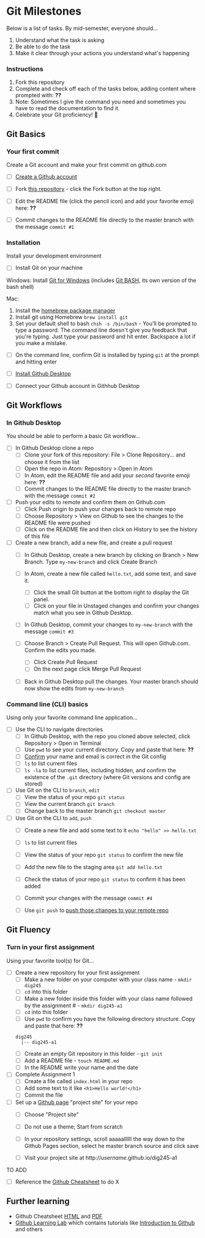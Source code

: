 # Git Milestones

Below is a list of tasks. By mid-semester, everyone should...

1. Understand what the task is asking
1. Be able to do the task
1. Make it clear through your actions you understand what's happening


### Instructions

1. Fork this repository
1. Complete and check off each of the tasks below, adding content where prompted with: **??**
1. Note: Sometimes I give the command you need and sometimes you have to read the documentation to find it.
1. Celebrate your Git proficiency! 🙌  


## Git Basics


### Your first commit
Create a Git account and make your first commit on github.com

- [ ] [Create a Github account](https://github.com/join)
- [ ] Fork [this repository](https://github.com/omundy/learn-git-milestones) - click the Fork button at the top right.
- [ ] Edit the README file (click the pencil icon) and add your favorite emoji here: **??**
- [ ] Commit changes to the README file directly to the master branch with the message `commit #1` 


### Installation
Install your development environment

- [ ] Install Git on your machine

Windows: Install [Git for Windows](https://gitforwindows.org/) (includes [Git BASH](https://www.atlassian.com/git/tutorials/git-bash), its own version of the bash shell)

Mac: 
1. Install the [homebrew package manager](https://brew.sh/)
1. Install git using Homebrew `brew install git`
1. Set your default shell to bash `chsh -s /bin/bash` - You'll be prompted to type a password. The command line doesn't give you feedback that you're typing. Just type your password and hit enter. Backspace a lot if you make a mistake.

- [ ] On the command line, confirm Git is installed by typing `git` at the prompt and hitting enter
- [ ] [Install Github Desktop](https://desktop.github.com/)
- [ ] Connect your Github account in Githhub Desktop




## Git Workflows


### In Github Desktop
You should be able to perform a basic Git workflow...

- [ ] In Github Desktop clone a repo
  - [ ] Clone your fork of this repository: File > Clone Repository... and choose it from the list
  - [ ] Open the repo in Atom: Repository > Open in Atom  
  - [ ] In Atom, edit the README file and add your *second* favorite emoji here: **??**
  - [ ] Commit changes to the README file directly to the master branch with the message `commit #2` 
- [ ] Push your edits to remote and confirm them on Github.com  
  - [ ] Click Push origin to push your changes back to remote repo  
  - [ ] Choose Repository > View on Github to see the changes to the README file were pushed
  - [ ] Click on the README file and then click on History to see the history of this file
- [ ] Create a new branch, add a new file, and create a pull request
  - [ ] In Github Desktop, create a new branch by clicking on Branch > New Branch. Type `my-new-branch` and click Create Branch
  - [ ] In Atom, create a new file called `hello.txt`, add some text, and save it.
    - [ ] Click the small Git button at the bottom right to display the Git panel. 
    - [ ] Click on your file in Unstaged changes and confirm your changes match what you see in Github Desktop.
  - [ ] In Github Desktop, commit your changes to `my-new-branch` with the message `commit #3` 
  - [ ] Choose Branch > Create Pull Request. This will open Github.com. Confirm the edits you made.
    - [ ] Click Create Pull Request
    - [ ] On the next page click Merge Pull Request
  - [ ] Back in Github Desktop pull the changes. Your master branch should now show the edits from `my-new-branch` 





### Command line (CLI) basics
Using only your favorite command line application...

- [ ] Use the CLI to navigate directories
  - [ ] In Github Desktop, with the repo you cloned above selected, click Repository > Open in Terminal
  - [ ] Use `pwd` to see your current directory. Copy and paste that here: **??**
  - [ ] [Confirm](https://docs.github.com/en/github/using-git/setting-your-username-in-git) your name and email is correct in the Git config
  - [ ] `ls` to list current files
  - [ ] `ls -la` to list current files, including hidden, and confirm the existence of the `.git` directory (where Git versions and config are stored)
- [ ] Use Git on the CLI to `branch`, `edit`
  - [ ] View the status of your repo `git status` 
  - [ ] View the current branch `git branch`
  - [ ] Change back to the master branch `git checkout master`  
- [ ] Use Git on the CLI to `add`, `push`  
  - [ ] Create a new file and add some text to it `echo "hello" >> hello.txt`
  - [ ] `ls` to list current files
  - [ ] View the status of your repo `git status` to confirm the new file
  - [ ] Add the new file to the staging area `git add hello.txt`
  - [ ] Check the status of your repo `git status` to confirm it has been added
  - [ ] Commit your changes with the message `commit #4` 
  - [ ] Use `git push` to [push those changes to your remote repo](https://docs.github.com/en/github/using-git/pushing-commits-to-a-remote-repository)





## Git Fluency



### Turn in your first assignment
Using your favorite tool(s) for Git...

- [ ] Create a new repository for your first assignment
  - [ ] Make a new folder on your computer with your class name - `mkdir dig245`
  - [ ] `cd` into this folder
  - [ ] Make a new folder inside this folder with your class name followed by the assignment # - `mkdir dig245-a1`
  - [ ] `cd` into this folder
  - [ ] Use `pwd` to confirm you have the following directory structure. Copy and paste that here: **??**
  ```
  dig245
    |-- dig245-a1
  ```   
  - [ ] Create an empty Git repository in this folder - `git init`
  - [ ] Add a README file - `touch README.md`
  - [ ] In the README write your name and the date
- [ ] Complete Assignment 1
  - [ ] Create a file called `index.html` in your repo
  - [ ] Add some text to it like `<h1>Hello world!</h1>`
  - [ ] Commit the file
- [ ] Set up a [Github page](https://pages.github.com/) "project site" for your repo 
  - [ ] Choose "Project site"
  - [ ] Do not use a theme; Start from scratch
  - [ ] In your repository settings, scroll aaaaallllll the way down to the Github Pages section, select he master branch source and click save
  - [ ] Visit your project site at http://*username*.github.io/dig245-a1



TO ADD





- [ ] Reference the [Github Cheatsheet](https://github.github.com/training-kit/downloads/github-git-cheat-sheet/) to do X





## Further learning

* Github Cheatsheet [HTML](https://github.github.com/training-kit/downloads/github-git-cheat-sheet/) and [PDF](https://github.github.com/training-kit/downloads/github-git-cheat-sheet.pdf)
* [Github Learning Lab](https://lab.github.com/) which contains tutorials like [Introduction to Github](https://lab.github.com/githubtraining/introduction-to-github) and others




